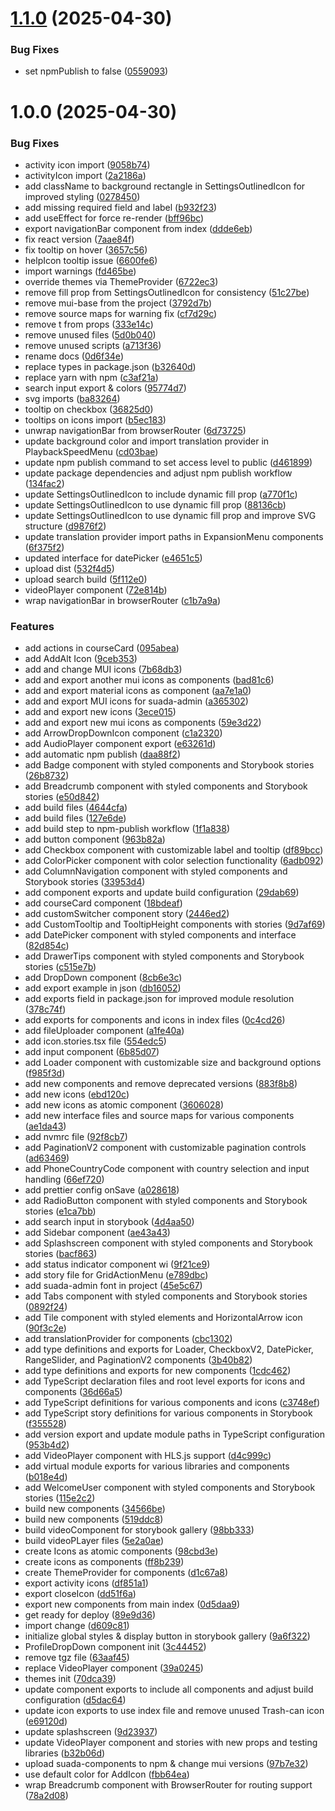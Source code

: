 # [1.1.0](https://github.com/bekatom/suada-components/compare/v1.0.0...v1.1.0) (2025-04-30)


### Bug Fixes

* set npmPublish to false ([0559093](https://github.com/bekatom/suada-components/commit/055909344a67a550a1be99a824f9439985492c84))

# 1.0.0 (2025-04-30)


### Bug Fixes

* activity icon import ([9058b74](https://github.com/bekatom/suada-components/commit/9058b7400600af26ad1ab7cf93ccb7a6db8852b2))
* activityIcon import ([2a2186a](https://github.com/bekatom/suada-components/commit/2a2186a1d546d8c615a2fe102704e635ac9ec0cd))
* add className to background rectangle in SettingsOutlinedIcon for improved styling ([0278450](https://github.com/bekatom/suada-components/commit/02784507bed6fefce17ad034811e24c3fa10614a))
* add missing required field and label ([b932f23](https://github.com/bekatom/suada-components/commit/b932f232f766bd7fe24fbad36e30a62d72587ffd))
* add useEffect for force re-render ([bff96bc](https://github.com/bekatom/suada-components/commit/bff96bc292b52e632032f6051125756a2967510e))
* export navigationBar component from index ([ddde6eb](https://github.com/bekatom/suada-components/commit/ddde6eb80fc016de4a34fccfb7c3210c929babed))
* fix react version ([7aae84f](https://github.com/bekatom/suada-components/commit/7aae84fc4f047c45a889bde05f37423b390bccfa))
* fix tooltip on hover ([3657c56](https://github.com/bekatom/suada-components/commit/3657c56cc5828d4547bfdea4c87cd5deffa2c821))
* helpIcon tooltip issue ([6600fe6](https://github.com/bekatom/suada-components/commit/6600fe609003af1e1785c1038e629bcec90bc74d))
* import warnings ([fd465be](https://github.com/bekatom/suada-components/commit/fd465be03f026487c2228074afd4b288c83b6a5d))
* override themes via ThemeProvider ([6722ec3](https://github.com/bekatom/suada-components/commit/6722ec378ce44dc4dd0dc4b57b0750f640844478))
* remove fill prop from SettingsOutlinedIcon for consistency ([51c27be](https://github.com/bekatom/suada-components/commit/51c27beef7d76b2eb98770b1dc15ff6aa51cb67f))
* remove mui-base from the project ([3792d7b](https://github.com/bekatom/suada-components/commit/3792d7bceb732259f1b3090692212c22f44ad208))
* remove source maps for warning fix ([cf7d29c](https://github.com/bekatom/suada-components/commit/cf7d29c405fa07b52d6ecf23955cd38ac756e89b))
* remove t from props ([333e14c](https://github.com/bekatom/suada-components/commit/333e14cf97037d287c8fba42cab4f19db60fc04c))
* remove unused files ([5d0b040](https://github.com/bekatom/suada-components/commit/5d0b040bfdcb49071e4321536e7db0e59c822c64))
* remove unused scripts ([a713f36](https://github.com/bekatom/suada-components/commit/a713f365d166c8cf6e5bd7e30cb21b7439a9fc01))
* rename docs ([0d6f34e](https://github.com/bekatom/suada-components/commit/0d6f34e5a5fa6d7a36ed5000b9412768572da0f2))
* replace types in package.json ([b32640d](https://github.com/bekatom/suada-components/commit/b32640dec39b33bbfdbc71959d4e1403ec8ea1e2))
* replace yarn with npm ([c3af21a](https://github.com/bekatom/suada-components/commit/c3af21a501ccf7581cdb3590e64684976b98bcf9))
* search input export & colors ([95774d7](https://github.com/bekatom/suada-components/commit/95774d760addfffeed8b878f94e6d867b727caf7))
* svg imports ([ba83264](https://github.com/bekatom/suada-components/commit/ba83264d77df6b367134ecb8a2359c36251c4a41))
* tooltip on checkbox ([36825d0](https://github.com/bekatom/suada-components/commit/36825d0728b2f0455440df621b791da640eba3e4))
* tooltips on icons import ([b5ec183](https://github.com/bekatom/suada-components/commit/b5ec183cb5873039c626e2a171893ff36caf3bbc))
* unwrap navigationBar from browserRouter ([6d73725](https://github.com/bekatom/suada-components/commit/6d7372580964216115a0bef05465e25d38b321f2))
* update background color and import translation provider in PlaybackSpeedMenu ([cd03bae](https://github.com/bekatom/suada-components/commit/cd03bae0e8b02fe9547956c28b5fdc1bdd5037b8))
* update npm publish command to set access level to public ([d461899](https://github.com/bekatom/suada-components/commit/d461899fef96072b6051c600405d4224d657395f))
* update package dependencies and adjust npm publish workflow ([134fac2](https://github.com/bekatom/suada-components/commit/134fac22ba359241c2f10994abfdaee890d915ed))
* update SettingsOutlinedIcon to include dynamic fill prop ([a770f1c](https://github.com/bekatom/suada-components/commit/a770f1cfe60da5c564d6628e9985d4a98b8c5236))
* update SettingsOutlinedIcon to use dynamic fill prop ([88136cb](https://github.com/bekatom/suada-components/commit/88136cb82945664534aa98b3bf739f78169f0e09))
* update SettingsOutlinedIcon to use dynamic fill prop and improve SVG structure ([d9876f2](https://github.com/bekatom/suada-components/commit/d9876f239264e1da999dc31a458bfa2eb8516bba))
* update translation provider import paths in ExpansionMenu components ([6f375f2](https://github.com/bekatom/suada-components/commit/6f375f216acbe1b73e91ef19e26026cd16deab06))
* updated interface for datePicker ([e4651c5](https://github.com/bekatom/suada-components/commit/e4651c5d66e971e4a07e9802d4793df5bddea3a0))
* upload dist ([532f4d5](https://github.com/bekatom/suada-components/commit/532f4d5ed5256e145a2218bb4fed5f1ccb335585))
* upload search build ([5f112e0](https://github.com/bekatom/suada-components/commit/5f112e09cda572b33b5a234171201f874c1076b1))
* videoPlayer component ([72e814b](https://github.com/bekatom/suada-components/commit/72e814bb07a14feabcfc6478000da1a143f69c1c))
* wrap navigationBar in browserRouter ([c1b7a9a](https://github.com/bekatom/suada-components/commit/c1b7a9a5d7d9f07e339166dc15a3ccc8b135f0c7))


### Features

* add actions in courseCard ([095abea](https://github.com/bekatom/suada-components/commit/095abeaf3ebf2272e3bd088fe2ae33ceeb5305aa))
* add AddAlt Icon ([9ceb353](https://github.com/bekatom/suada-components/commit/9ceb353444c0e96785913da3409ae23d1f2aae91))
* add and change MUI icons ([7b68db3](https://github.com/bekatom/suada-components/commit/7b68db319c1edfaffe3c71f2afc8e50087bb0fd2))
* add and export another mui icons as components ([bad81c6](https://github.com/bekatom/suada-components/commit/bad81c6f6538d609f166742a016c6a36d95dabb1))
* add and export material icons as component ([aa7e1a0](https://github.com/bekatom/suada-components/commit/aa7e1a0ba812381bdd270abab1dc1d417ea32813))
* add and export MUI icons for suada-admin ([a365302](https://github.com/bekatom/suada-components/commit/a365302408f121a45bc204ad2b10db94fc183c0e))
* add and export new icons ([3ece015](https://github.com/bekatom/suada-components/commit/3ece015f7d2b9fe83bfed83c16943c552eed3d52))
* add and export new mui icons as components ([59e3d22](https://github.com/bekatom/suada-components/commit/59e3d228b3622f5fced904ef6b44999e2842df64))
* add ArrowDropDownIcon component ([c1a2320](https://github.com/bekatom/suada-components/commit/c1a2320d1ea013740fc5926c521358df4f478bc6))
* add AudioPlayer component export ([e63261d](https://github.com/bekatom/suada-components/commit/e63261ddacbfd5e3c5a1ee1b50f9c95a6eabf87f))
* add automatic npm publish ([daa88f2](https://github.com/bekatom/suada-components/commit/daa88f21fdb651f40eccbf5a1ec541308cb33211))
* add Badge component with styled components and Storybook stories ([26b8732](https://github.com/bekatom/suada-components/commit/26b8732f896db0ba1072639fae8d5ab6fc1e5667))
* add Breadcrumb component with styled components and Storybook stories ([e50d842](https://github.com/bekatom/suada-components/commit/e50d842bccbae41381ce32f2712bb385d57da0d8))
* add build files ([4644cfa](https://github.com/bekatom/suada-components/commit/4644cfa5d0c952bff818fe4db0bc8ee13a342adc))
* add build files ([127e6de](https://github.com/bekatom/suada-components/commit/127e6de370727675b14b744cfa5c0ca1e041fe75))
* add build step to npm-publish workflow ([1f1a838](https://github.com/bekatom/suada-components/commit/1f1a8386ff8fa5406022ffd75f442c4d92f59919))
* add button component ([963b82a](https://github.com/bekatom/suada-components/commit/963b82a8a96b32fa44d862114e9327c6dff5a236))
* add Checkbox component with customizable label and tooltip ([df89bcc](https://github.com/bekatom/suada-components/commit/df89bccc438d4eacd166874333e41337113f1375))
* add ColorPicker component with color selection functionality ([6adb092](https://github.com/bekatom/suada-components/commit/6adb092a292511ea5acd24e7743092a80d7b3ed2))
* add ColumnNavigation component with styled components and Storybook stories ([33953d4](https://github.com/bekatom/suada-components/commit/33953d4140e14650b4f8ea399f66b96d5ccf5516))
* add component exports and update build configuration ([29dab69](https://github.com/bekatom/suada-components/commit/29dab69d6ebfc61a3432007312e6999163a400b6))
* add courseCard component ([18bdeaf](https://github.com/bekatom/suada-components/commit/18bdeaf53bfb90d8eae0116ca7fbb50b450d696b))
* add customSwitcher component story ([2446ed2](https://github.com/bekatom/suada-components/commit/2446ed2cc367d785d7280f7d2f6835900fb4ebcf))
* add CustomTooltip and TooltipHeight components with stories ([9d7af69](https://github.com/bekatom/suada-components/commit/9d7af6920710ce65e250ad72d4076c5de632a190))
* add DatePicker component with styled components and interface ([82d854c](https://github.com/bekatom/suada-components/commit/82d854c30b18cb8792a4427260079691d3cde559))
* add DrawerTips component with styled components and Storybook stories ([c515e7b](https://github.com/bekatom/suada-components/commit/c515e7b05921938ac9765dae47282a0d72914e1a))
* add DropDown component ([8cb6e3c](https://github.com/bekatom/suada-components/commit/8cb6e3c42c66e9f0fc96c2d63029aadb8f053e35))
* add export example in json ([db16052](https://github.com/bekatom/suada-components/commit/db16052f50c30da8bc9f2e56e008925d75d0a273))
* add exports field in package.json for improved module resolution ([378c74f](https://github.com/bekatom/suada-components/commit/378c74ff9a5798dc7dedeffd3b32767126cc6131))
* add exports for components and icons in index files ([0c4cd26](https://github.com/bekatom/suada-components/commit/0c4cd26b4295f329ebcdc2ea99f84852ed006b55))
* add fileUploader component ([a1fe40a](https://github.com/bekatom/suada-components/commit/a1fe40ae5f08475782394ffa4ed648c6dbda0123))
* add icon.stories.tsx file ([554edc5](https://github.com/bekatom/suada-components/commit/554edc5841b5c16a820f7714b430c9346c133aa4))
* add input component ([6b85d07](https://github.com/bekatom/suada-components/commit/6b85d07d4b865fab3702bf0376ab22532b572120))
* add Loader component with customizable size and background options ([f985f3d](https://github.com/bekatom/suada-components/commit/f985f3da7645fa72d56b3353a5a590d3265c5d09))
* add new components and remove deprecated versions ([883f8b8](https://github.com/bekatom/suada-components/commit/883f8b8ad342a5af240ab1452c6601723d327c3e))
* add new icons ([ebd120c](https://github.com/bekatom/suada-components/commit/ebd120ca92c6e7d80654fd1a242388b44988ca47))
* add new icons as atomic component ([3606028](https://github.com/bekatom/suada-components/commit/3606028360cbccbb5c30daa26a885be7b9b53ab4))
* add new interface files and source maps for various components ([ae1da43](https://github.com/bekatom/suada-components/commit/ae1da4343f9b642c7ed0d6124e52544588c76b58))
* add nvmrc file ([92f8cb7](https://github.com/bekatom/suada-components/commit/92f8cb726733845e06d97e82dd3912224c4c9e28))
* add PaginationV2 component with customizable pagination controls ([ad63469](https://github.com/bekatom/suada-components/commit/ad634698aac9e119801cfc6bf003abf3dd0ef57c))
* add PhoneCountryCode component with country selection and input handling ([66ef720](https://github.com/bekatom/suada-components/commit/66ef720baf714f52fbf7240a5bd65c6cab394dbc))
* add prettier config onSave ([a028618](https://github.com/bekatom/suada-components/commit/a028618eec2ef543c422d285a911d928cbb13ccb))
* add RadioButton component with styled components and Storybook stories ([e1ca7bb](https://github.com/bekatom/suada-components/commit/e1ca7bbae94c44d797acafddf79af0c9af6b1dfe))
* add search input in storybook ([4d4aa50](https://github.com/bekatom/suada-components/commit/4d4aa5026f3ddeb02a7d43ca3bc5dfcf1e37b965))
* add Sidebar component ([ae43a43](https://github.com/bekatom/suada-components/commit/ae43a4399aa647ed53f199f04e3bcd693e76bdad))
* add Splashscreen component with styled components and Storybook stories ([bacf863](https://github.com/bekatom/suada-components/commit/bacf8635ee56d687d2d8078f30d056ed27804d71))
* add status indicator component wi ([9f21ce9](https://github.com/bekatom/suada-components/commit/9f21ce9f612b2e64c6aea4d9056d3138d9e5aede))
* add story file for GridActionMenu ([e789dbc](https://github.com/bekatom/suada-components/commit/e789dbcca8112533eb108d7ccdaa560386b5a0f9))
* add suada-admin font in project ([45e5c67](https://github.com/bekatom/suada-components/commit/45e5c673cae9dcfa559eaeb06cd27a822ddd7e2d))
* add Tabs component with styled components and Storybook stories ([0892f24](https://github.com/bekatom/suada-components/commit/0892f24bec3283329c303dcee5aae33725a56a77))
* add Tile component with styled elements and HorizontalArrow icon ([90f3c2e](https://github.com/bekatom/suada-components/commit/90f3c2e2e850dc33cace4e606eafe98e225094ba))
* add translationProvider for components ([cbc1302](https://github.com/bekatom/suada-components/commit/cbc1302636134c73ddb0cf465c9fc839082c41a1))
* add type definitions and exports for Loader, CheckboxV2, DatePicker, RangeSlider, and PaginationV2 components ([3b40b82](https://github.com/bekatom/suada-components/commit/3b40b82b7991859ae3296a402b4bfdf48f9fb50a))
* add type definitions and exports for new components ([1cdc462](https://github.com/bekatom/suada-components/commit/1cdc462a231da4d9d3443aa90cb478567e15544d))
* add TypeScript declaration files and root level exports for icons and components ([36d66a5](https://github.com/bekatom/suada-components/commit/36d66a57ca6ee6ff504f85baf5d629bac0d6a36f))
* add TypeScript definitions for various components and icons ([c3748ef](https://github.com/bekatom/suada-components/commit/c3748ef33ef3034ad1d175a6c4ca02358e577916))
* add TypeScript story definitions for various components in Storybook ([f355528](https://github.com/bekatom/suada-components/commit/f355528fc4e18079cf2068fc56400869e89af383))
* add version export and update module paths in TypeScript configuration ([953b4d2](https://github.com/bekatom/suada-components/commit/953b4d26829015ed5b946a9b3756fd61b209f8f4))
* add VideoPlayer component with HLS.js support ([d4c999c](https://github.com/bekatom/suada-components/commit/d4c999c88ab8281c57b22946d090ad1f3c609664))
* add virtual module exports for various libraries and components ([b018e4d](https://github.com/bekatom/suada-components/commit/b018e4d79ecd7f580b6b28c9640106500a695a6a))
* add WelcomeUser component with styled components and Storybook stories ([115e2c2](https://github.com/bekatom/suada-components/commit/115e2c24d3b76294d41ea3b9856ceea1b8ad9675))
* build new components ([34566be](https://github.com/bekatom/suada-components/commit/34566be9f1b62ca454b46039c96350793a0aec4a))
* build new components ([519ddc8](https://github.com/bekatom/suada-components/commit/519ddc8d896d1543fe7995efe3639e44bd402b4a))
* build videoComponent for storybook gallery ([98bb333](https://github.com/bekatom/suada-components/commit/98bb333e739d9c79a2c92c907f77a2f49470b0c6))
* build videoPLayer files ([5e2a0ae](https://github.com/bekatom/suada-components/commit/5e2a0ae6da7dc9986aabf3a6bab48f0c82ec1b71))
* create Icons as atomic components ([98cbd3e](https://github.com/bekatom/suada-components/commit/98cbd3eb9f24bed8bd59d68221c36d12ceb60c6b))
* create icons as components ([ff8b239](https://github.com/bekatom/suada-components/commit/ff8b239310b836f2cedc74d3b9e630e3c9bbbc5b))
* create ThemeProvider for components ([d1c67a8](https://github.com/bekatom/suada-components/commit/d1c67a8a5e0dd2c567608e5d641a5aabb92837e2))
* export activity icons ([df851a1](https://github.com/bekatom/suada-components/commit/df851a121d80ee75e7cc45e2aaf444facc8e1345))
* export closeIcon ([dd51f6a](https://github.com/bekatom/suada-components/commit/dd51f6a75bfc09644714039abdada0d95365eb5a))
* export new components from main index ([0d5daa9](https://github.com/bekatom/suada-components/commit/0d5daa963b1f178d42b6e9628d6303787afd34c9))
* get ready for deploy ([89e9d36](https://github.com/bekatom/suada-components/commit/89e9d36e272a2ed5b6ff5dd307256ca94bdf9e85))
* import change ([d609c81](https://github.com/bekatom/suada-components/commit/d609c81dad2e5ea4e2155df4fdcea108a129cca5))
* initialize global styles & display button in storybook gallery ([9a6f322](https://github.com/bekatom/suada-components/commit/9a6f3221fbef5074471f43335104931192cf81e0))
* ProfileDropDown component init ([3c44452](https://github.com/bekatom/suada-components/commit/3c44452e6f9327063707c8136024892026b03af0))
* remove tgz file ([63aaf45](https://github.com/bekatom/suada-components/commit/63aaf4565135cf86aa211056505a5c042727bc6c))
* replace VideoPlayer component ([39a0245](https://github.com/bekatom/suada-components/commit/39a0245bf4d86fbdf88e47daa4bec85696280a55))
* themes init ([70dca39](https://github.com/bekatom/suada-components/commit/70dca395f4548eabb61847669c42e974a9f6e0ac))
* update component exports to include all components and adjust build configuration ([d5dac64](https://github.com/bekatom/suada-components/commit/d5dac6413ff4499c4c64afeb167c5a39411cb4e0))
* update icon exports to use index file and remove unused Trash-can icon ([e69120d](https://github.com/bekatom/suada-components/commit/e69120d45af098f08421f4ed95853644df1dd658))
* update splashscreen ([9d23937](https://github.com/bekatom/suada-components/commit/9d2393799688e61cae0d3e6d2ae993f0883d77a1))
* update VideoPlayer component and stories with new props and testing libraries ([b32b06d](https://github.com/bekatom/suada-components/commit/b32b06dc415922fda5782c38f8321249fbb446bc))
* upload suada-components to npm & change mui versions ([97b7e32](https://github.com/bekatom/suada-components/commit/97b7e3206a65301659dad48c72e1f74ddcf6f118))
* use default color for AddIcon ([fbb64ea](https://github.com/bekatom/suada-components/commit/fbb64eaff1045b3daf32b62f000fc7267ef49c09))
* wrap Breadcrumb component with BrowserRouter for routing support ([78a2d08](https://github.com/bekatom/suada-components/commit/78a2d08437bb6b11a4b78eba9940ca34c54abdb1))
